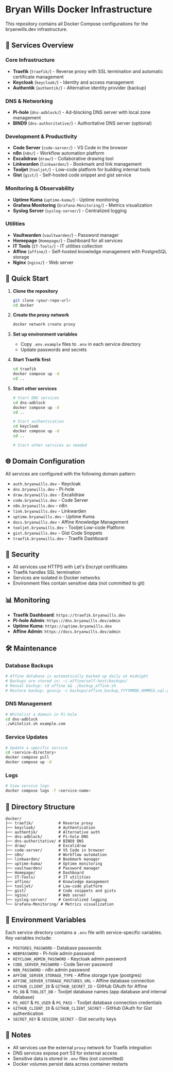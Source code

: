 # Bryan Wills Docker Infrastructure

This repository contains all Docker Compose configurations for the bryanwills.dev infrastructure.

## 🚀 Services Overview

### Core Infrastructure
- **Traefik** (`traefik/`) - Reverse proxy with SSL termination and automatic certificate management
- **Keycloak** (`keycloak/`) - Identity and access management
- **Authentik** (`authentik/`) - Alternative identity provider (backup)

### DNS & Networking
- **Pi-hole** (`dns-adblock/`) - Ad-blocking DNS server with local zone management
- **BIND9** (`dns-authoritative/`) - Authoritative DNS server (optional)

### Development & Productivity
- **Code Server** (`code-server/`) - VS Code in the browser
- **n8n** (`n8n/`) - Workflow automation platform
- **Excalidraw** (`draw/`) - Collaborative drawing tool
- **Linkwarden** (`linkwarden/`) - Bookmark and link management
- **Tooljet** (`tooljet/`) - Low-code platform for building internal tools
- **Gist** (`gist/`) - Self-hosted code snippet and gist service

### Monitoring & Observability
- **Uptime Kuma** (`uptime-kuma/`) - Uptime monitoring
- **Grafana Monitoring** (`Grafana-Monitoring/`) - Metrics visualization
- **Syslog Server** (`syslog-server/`) - Centralized logging

### Utilities
- **Vaultwarden** (`vaultwarden/`) - Password manager
- **Homepage** (`Homepage/`) - Dashboard for all services
- **IT Tools** (`IT-Tools/`) - IT utilities collection
- **Affine** (`affine/`) - Self-hosted knowledge management with PostgreSQL storage
- **Nginx** (`nginx/`) - Web server

## 🔧 Quick Start

1. **Clone the repository**
   ```bash
   git clone <your-repo-url>
   cd docker
   ```

2. **Create the proxy network**
   ```bash
   docker network create proxy
   ```

3. **Set up environment variables**
   - Copy `.env.example` files to `.env` in each service directory
   - Update passwords and secrets

4. **Start Traefik first**
   ```bash
   cd traefik
   docker compose up -d
   cd ..
   ```

5. **Start other services**
   ```bash
   # Start DNS services
   cd dns-adblock
   docker compose up -d
   cd ..

   # Start authentication
   cd keycloak
   docker compose up -d
   cd ..

   # Start other services as needed
   ```

## 🌐 Domain Configuration

All services are configured with the following domain pattern:
- `auth.bryanwills.dev` - Keycloak
- `dns.bryanwills.dev` - Pi-hole
- `draw.bryanwills.dev` - Excalidraw
- `code.bryanwills.dev` - Code Server
- `n8n.bryanwills.dev` - n8n
- `link.bryanwills.dev` - Linkwarden
- `uptime.bryanwills.dev` - Uptime Kuma
- `docs.bryanwills.dev` - Affine Knowledge Management
- `tooljet.bryanwills.dev` - Tooljet Low-code Platform
- `gist.bryanwills.dev` - Gist Code Snippets
- `traefik.bryanwills.dev` - Traefik Dashboard

## 🔐 Security

- All services use HTTPS with Let's Encrypt certificates
- Traefik handles SSL termination
- Services are isolated in Docker networks
- Environment files contain sensitive data (not committed to git)

## 📊 Monitoring

- **Traefik Dashboard**: `https://traefik.bryanwills.dev`
- **Pi-hole Admin**: `https://dns.bryanwills.dev/admin`
- **Uptime Kuma**: `https://uptime.bryanwills.dev`
- **Affine Admin**: `https://docs.bryanwills.dev/admin`

## 🛠️ Maintenance

### Database Backups
```bash
# Affine database is automatically backed up daily at midnight
# Backups are stored in: ~/.affine/self-host/backups/
# Manual backup: cd affine && ./backup_affine.sh
# Restore backup: gunzip -c backups/affine_backup_YYYYMMDD_HHMMSS.sql.gz | docker exec -i affine_postgres psql -U affine -d affine
```

### DNS Management
```bash
# Whitelist a domain in Pi-hole
cd dns-adblock
./whitelist.sh example.com
```

### Service Updates
```bash
# Update a specific service
cd <service-directory>
docker compose pull
docker compose up -d
```

### Logs
```bash
# View service logs
docker compose logs -f <service-name>
```

## 📁 Directory Structure

```
docker/
├── traefik/           # Reverse proxy
├── keycloak/          # Authentication
├── authentik/         # Alternative auth
├── dns-adblock/       # Pi-hole DNS
├── dns-authoritative/ # BIND9 DNS
├── draw/              # Excalidraw
├── code-server/       # VS Code in browser
├── n8n/               # Workflow automation
├── linkwarden/        # Bookmark manager
├── uptime-kuma/       # Uptime monitoring
├── vaultwarden/       # Password manager
├── Homepage/          # Dashboard
├── IT-Tools/          # IT utilities
├── affine/            # Knowledge management
├── tooljet/           # Low-code platform
├── gist/              # Code snippets and gists
├── nginx/             # Web server
├── syslog-server/     # Centralized logging
└── Grafana-Monitoring/ # Metrics visualization
```

## 🔄 Environment Variables

Each service directory contains a `.env` file with service-specific variables. Key variables include:

- `POSTGRES_PASSWORD` - Database passwords
- `WEBPASSWORD` - Pi-hole admin password
- `KEYCLOAK_ADMIN_PASSWORD` - Keycloak admin password
- `CODE_SERVER_PASSWORD` - Code Server password
- `N8N_PASSWORD` - n8n admin password
- `AFFINE_SERVER_STORAGE_TYPE` - Affine storage type (postgres)
- `AFFINE_SERVER_STORAGE_POSTGRES_URL` - Affine database connection
- `GITHUB_CLIENT_ID` & `GITHUB_SECRET_ID` - GitHub OAuth for Affine
- `PG_DB` & `TOOLJET_DB` - Tooljet database names (app database and internal database)
- `PG_HOST` & `PG_USER` & `PG_PASS` - Tooljet database connection credentials
- `GITHUB_CLIENT_ID` & `GITHUB_CLIENT_SECRET` - GitHub OAuth for Gist authentication
- `SECRET_KEY` & `SESSION_SECRET` - Gist security keys

## 📝 Notes

- All services use the external `proxy` network for Traefik integration
- DNS services expose port 53 for external access
- Sensitive data is stored in `.env` files (not committed)
- Docker volumes persist data across container restarts
